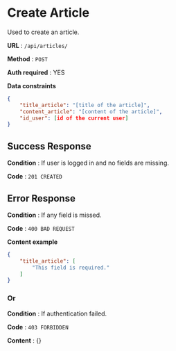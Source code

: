 # Create Article

Used to create an article.

**URL** : `/api/articles/`

**Method** : `POST`

**Auth required** : YES

**Data constraints**

```json
{
    "title_article": "[title of the article]",
    "content_article": "[content of the article]",
    "id_user": [id of the current user]
}
```

## Success Response

**Condition** : If user is logged in and no fields are missing.

**Code** : `201 CREATED`

## Error Response

**Condition** : If any field is missed.

**Code** : `400 BAD REQUEST`

**Content example**

```json
{
    "title_article": [
        "This field is required."
    ]
}
```
### Or

**Condition** : If authentication failed.

**Code** : `403 FORBIDDEN`

**Content** : {}

